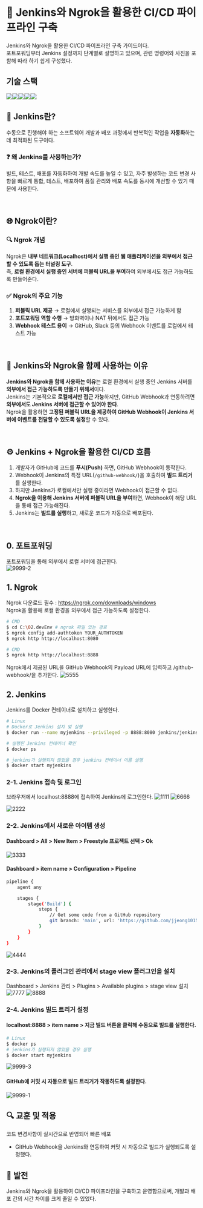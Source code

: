 # 🚀 Jenkins와 Ngrok을 활용한 CI/CD 파이프라인 구축
Jenkins와 Ngrok을 활용한 CI/CD 파이프라인 구축 가이드이다. <br>
포트포워딩부터 Jenkins 설정까지 단계별로 설명하고 있으며, 관련 명령어와 사진을 포함해 따라 하기 쉽게 구성했다. <br>

## 기술 스택
<img src="https://img.shields.io/badge/VirtualBox-183A61?style=for-the-badge&logo=VirtualBox&logoColor=black"><img src="https://img.shields.io/badge/Linux-FCC624?style=for-the-badge&logo=linux&logoColor=black"><img src="https://img.shields.io/badge/Docker-2496ED?style=for-the-badge&logo=Docker&logoColor=black"><img src="https://img.shields.io/badge/Jenkins-D24939?style=for-the-badge&logo=Jenkins&logoColor=white"><img src="https://img.shields.io/badge/Ngrok-1F1E37?style=for-the-badge&logo=ngrok&logoColor=white">

## 🎡 Jenkins란?
수동으로 진행해야 하는 소프트웨어 개발과 배포 과정에서 반복적인 작업을 **자동화**하는 데 최적화된 도구이다.

### ❓ 왜 Jenkins를 사용하는가?
빌드, 테스트, 배포를 자동화하여 개발 속도를 높일 수 있고, 자주 발생하는 코드 변경 사항을 빠르게 통합, 테스트, 배포하여 품질 관리와 배포 속도를 동시에 개선할 수 있기 때문에 사용한다.

<br>

## 🌐 Ngrok이란?
### 🔍 **Ngrok 개념**
Ngrok은 **내부 네트워크(Localhost)에서 실행 중인 웹 애플리케이션을 외부에서 접근할 수 있도록 돕는 터널링 도구**.  
즉, **로컬 환경에서 실행 중인 서버에 퍼블릭 URL을 부여**하여 외부에서도 접근 가능하도록 만들어준다.

### ✅ **Ngrok의 주요 기능**
1. **퍼블릭 URL 제공** → 로컬에서 실행되는 서비스를 외부에서 접근 가능하게 함
2. **포트포워딩 역할 수행** → 방화벽이나 NAT 뒤에서도 접근 가능
3. **Webhook 테스트 용이** → GitHub, Slack 등의 Webhook 이벤트를 로컬에서 테스트 가능

<br>

## 📌 Jenkins와 Ngrok을 함께 사용하는 이유
**Jenkins와 Ngrok을 함께 사용하는 이유**는 로컬 환경에서 실행 중인 Jenkins 서버를 **외부에서 접근 가능하도록 만들기 위해서**이다.  
Jenkins는 기본적으로 **로컬에서만 접근 가능**하지만, GitHub Webhook과 연동하려면 **외부에서도 Jenkins 서버에 접근할 수 있어야 한다**.  
Ngrok을 활용하면 **고정된 퍼블릭 URL을 제공하여 GitHub Webhook이 Jenkins 서버에 이벤트를 전달할 수 있도록 설정**할 수 있다.

<br>

## ⚙️ **Jenkins + Ngrok을 활용한 CI/CD 흐름**
1. 개발자가 GitHub에 코드를 **푸시(Push)** 하면, GitHub Webhook이 동작한다.
2. Webhook이 Jenkins의 특정 URL(`/github-webhook/`)을 호출하여 **빌드 트리거**를 실행한다.
3. 하지만 Jenkins가 로컬에서만 실행 중이라면 Webhook이 접근할 수 없다.
4. **Ngrok을 이용해 Jenkins 서버에 퍼블릭 URL을 부여**하면, Webhook이 해당 URL을 통해 접근 가능해진다.
5. Jenkins는 **빌드를 실행**하고, 새로운 코드가 자동으로 배포된다.

<br>

## 0. 포트포워딩
포트포워딩을 통해 외부에서 로컬 서버에 접근한다.
<br>![9999-2](https://github.com/user-attachments/assets/0b9c8f4d-d351-49a8-a253-e1720d2b35dc)

## 1. Ngrok
Ngrok 다운로드 필수 : https://ngrok.com/downloads/windows <br>
Ngrok을 활용해 로컬 환경을 외부에서 접근 가능하도록 설정한다.
```bash
# CMD
$ cd C:\02.devEnv # ngrok 파일 있는 경로
$ ngrok config add-authtoken YOUR_AUTHTOKEN
$ ngrok http http://localhost:8080
```
<!-- ngrok config add-authtoken 2mazkbTnosXgNxUn7GmF9DCltsR_c2eF9uiFGTPBtf3TxBqn -->

```bash
# CMD
$ ngrok http http://localhost:8888
```
Ngrok에서 제공된 URL을 GitHub Webhook의 Payload URL에 입력하고 /github-webhook/을 추가한다.
![5555](https://github.com/user-attachments/assets/f5b169b9-e956-4bc4-9d53-9b4ae238e89f)

## 2. Jenkins
Jenkins를 Docker 컨테이너로 설치하고 실행한다.
```bash
# Linux
# Docker로 Jenkins 설치 및 실행
$ docker run --name myjenkins --privileged -p 8888:8080 jenkins/jenkins:lts-jdk17

# 실행된 Jenkins 컨테이너 확인
$ docker ps

# jenkins가 실행되지 않았을 경우 jenkins 컨테이너 이름 실행
$ docker start myjenkins
```
### 2-1. Jenkins 접속 및 로그인
브라우저에서 localhost:8888에 접속하여 Jenkins에 로그인한다.
![1111](https://github.com/user-attachments/assets/56b9d046-4c72-4506-b5ee-ab88059ab3c3)
![6666](https://github.com/user-attachments/assets/78bdd879-5623-4bf7-90b4-f9a187cadfae)
<!-- 아이디 : admin, 비밀번호 : 59361ec075324f82aeb03d699a003e66 -->
![2222](https://github.com/user-attachments/assets/8d449ae9-14de-4c81-9955-21d2d4f23a39)

### 2-2. Jenkins에서 새로운 아이템 생성
#### Dashboard > All > New Item > Freestyle 프로젝트 선택 > Ok
![3333](https://github.com/user-attachments/assets/5d923774-85da-4874-a047-efc0f2880add)
 
#### Dashboard > item name > Configuration > Pipeline
```bash
pipeline {
    agent any

    stages {
        stage('Build') {
            steps {
                // Get some code from a GitHub repository
                git branch: 'main', url: 'https://github.com/jjeong1015/jenkinsTest.git'
            }
        }
    }
}
```
![4444](https://github.com/user-attachments/assets/c42ad86c-9b22-4082-8477-608f1f28cb8f)

### 2-3. Jenkins의 플러그인 관리에서 stage view 플러그인을 설치
Dashboard > Jenkins 관리 > Plugins > Available plugins > stage view 설치
![7777](https://github.com/user-attachments/assets/75a3c0ca-8b5f-4da6-af92-dc41f58e2b95)
![8888](https://github.com/user-attachments/assets/91b44c06-bfe7-4efe-9012-7a94a0fe9219)

### 2-4. Jenkins 빌드 트리거 설정
#### localhost:8888 > item name > 지금 빌드 버튼을 클릭해 수동으로 빌드를 실행한다.
```bash
# Linux
$ docker ps
# jenkins가 실행되지 않았을 경우 실행
$ docker start myjenkins
```
![9999-3](https://github.com/user-attachments/assets/f26cf4ed-638e-4e06-b512-6077a6b2085f)

#### GitHub에 커밋 시 자동으로 빌드 트리거가 작동하도록 설정한다.
![9999-1](https://github.com/user-attachments/assets/1cad4450-6ccc-4b40-994d-4e977542bf68)

## 🔍 교훈 및 적용
코드 변경사항이 실시간으로 반영되어 빠른 배포
- GitHub Webhook을 Jenkins와 연동하여 커밋 시 자동으로 빌드가 실행되도록 설정했다.

## 🌱 발전
Jenkins와 Ngrok을 활용하여 CI/CD 파이프라인을 구축하고 운영함으로써, 개발과 배포 간의 시간 차이를 크게 줄일 수 있었다.
